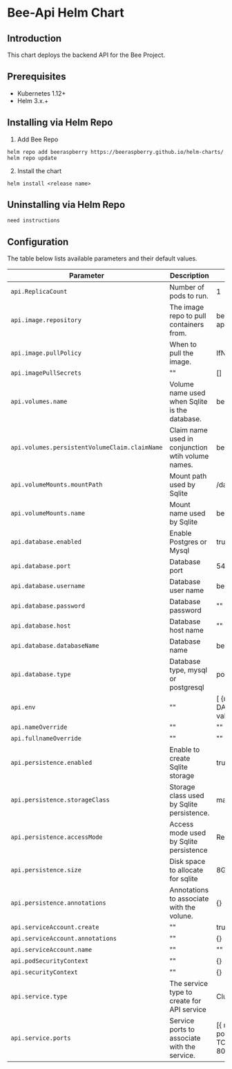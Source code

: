 # Bee-Api Helm Chart

## Introduction
This chart deploys the backend API for the Bee Project.

## Prerequisites

- Kubernetes 1.12+
- Helm 3.x.+

## Installing via Helm Repo

1. Add Bee Repo
```console
helm repo add beeraspberry https://beeraspberry.github.io/helm-charts/
helm repo update
```

2. Install the chart
```console
helm install <release name> 
```

## Uninstalling via Helm Repo
```console
need instructions
```

## Configuration

The table below lists available parameters and their default values.

| Parameter | Description | Default |
| --------- | ----------- | ------- |
| `api.ReplicaCount`| Number of pods to run. | 1 |
| `api.image.repository` | The image repo to pull containers from.| beeraspberry/bee-api |
| `api.image.pullPolicy` | When to pull the image. | IfNotPresent |
| `api.imagePullSecrets` | "" | [] |
| `api.volumes.name`     | Volume name used when Sqlite is the database. | bee-api-volume |
| `api.volumes.persistentVolumeClaim.claimName` | Claim name used in conjunction wtih volume names. | bee-api-claim |
| `api.volumeMounts.mountPath` | Mount path used by Sqlite | /data |
| `api.volumeMounts.name` | Mount name used by Sqlite | bee-api-volume |
| `api.database.enabled` | Enable Postgres or Mysql | true |
| `api.database.port` | Database port | 5432 |
| `api.database.username` | Database user name | beeapi |
| `api.database.password` | Database password | "" |
| `api.database.host` | Database host name | "" |
| `api.database.databaseName` | Database name | beeapi |
| `api.database.type` | Database type, mysql or postgresql | postgresql |
| `api.env` | "" | [ {name: DATABASE_DIR, value:"/data"}] |
| `api.nameOverride` | "" | "" |
| `api.fullnameOverride` | "" | "" |
| `api.persistence.enabled` | Enable to create Sqlite storage | true |
| `api.persistence.storageClass` | Storage class used by Sqlite persistence. | manual |
| `api.persistence.accessMode` | Access mode used by Sqlite persistence | ReadWriteOnce |
| `api.persistence.size` | Disk space to allocate for sqlite| 8Gi |
| `api.persistence.annotations` | Annotations to associate with the volune. | {} |
| `api.serviceAccount.create` | "" | true |
| `api.serviceAccount.annotations` | "" | {} |
| `api.serviceAccount.name` | "" | "" |
| `api.podSecurityContext` | "" | {} |
| `api.securityContext` | "" | {} |
| `api.service.type` | The service type to create for API service| ClusterIP |
| `api.service.ports` | Service ports to associate with the service. | [{ name: bee-api, port: 80, protocol: TCP, targetPort: 80}] |
